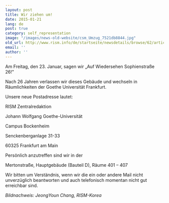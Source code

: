 ```yaml
---
layout: post
title: Wir ziehen um!
date: 2015-01-21
lang: de
post: true
category: self_representation
image: "/images/news-old-website/csm_Umzug_7521db8844.jpg"
old_url: http://www.rism.info/de/startseite/newsdetails/browse/62/article/64/were-moving.html
email: ''
author: ''
---
```



Am Freitag, den 23. Januar, sagen wir „Auf Wiedersehen Sophienstraße 26!"

Nach 26 Jahren verlassen wir dieses Gebäude und wechseln in Räumlichkeiten der Goethe Universität Frankfurt.







Unsere neue Postadresse lautet:

RISM Zentralredaktion

Johann Wolfgang Goethe-Universität

Campus Bockenheim

Senckenberganlage 31-33

60325 Frankfurt am Main



Persönlich anzutreffen sind wir in der

Mertonstraße, Hauptgebäude (Bauteil D), Räume 401 – 407



Wir bitten um Verständnis, wenn wir die ein oder andere Mail nicht unverzüglich beantworten und auch telefonisch momentan nicht gut erreichbar sind.

_Bildnachweis: JeongYoun Chang, RISM-Korea_







<script type="text/javascript">var switchTo5x=true;</script><script type="text/javascript" src="http://w.sharethis.com/button/buttons.js"></script><script type="text/javascript">stLight.options({publisher: "9b601438-1ce1-49d8-bfd7-9cff5df54c17", doNotHash: false, doNotCopy: false, hashAddressBar: false});</script>


